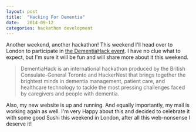 ```yaml
---
layout: post
title:  "Hacking For Dementia"
date:   2014-09-12
categories: hackathon development 
---
```


Another weekend, another hackathon! This weekend I'll head over to London to participate in [the DementiaHack event](http://hackernest.com/dementiahack/). I have no clue what to expect, but I'm sure it will be fun and will share more about it this weekend.

> DementiaHack is an international hackathon produced by the British Consulate-General Toronto and HackerNest that brings together the brightest minds in dementia management, patient care, and healthcare technology to tackle the most pressing challenges faced by caregivers and people with dementia.

Also, my new website is up and running. And equally importantly, my mail is working again as well. I'm very Happy about this and decided to celebrate it with some good Sushi this weekend in London, after all this web-nonsense I deserve it!